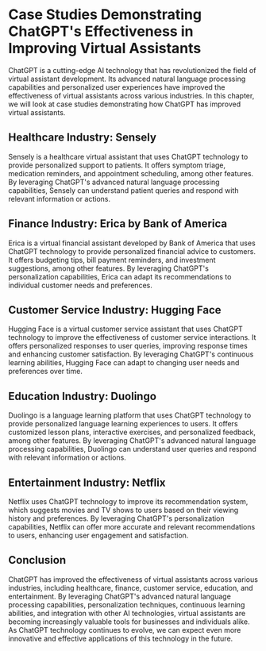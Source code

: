 Case Studies Demonstrating ChatGPT's Effectiveness in Improving Virtual Assistants
======================================================================================================================================

ChatGPT is a cutting-edge AI technology that has revolutionized the field of virtual assistant development. Its advanced natural language processing capabilities and personalized user experiences have improved the effectiveness of virtual assistants across various industries. In this chapter, we will look at case studies demonstrating how ChatGPT has improved virtual assistants.

Healthcare Industry: Sensely
----------------------------

Sensely is a healthcare virtual assistant that uses ChatGPT technology to provide personalized support to patients. It offers symptom triage, medication reminders, and appointment scheduling, among other features. By leveraging ChatGPT's advanced natural language processing capabilities, Sensely can understand patient queries and respond with relevant information or actions.

Finance Industry: Erica by Bank of America
------------------------------------------

Erica is a virtual financial assistant developed by Bank of America that uses ChatGPT technology to provide personalized financial advice to customers. It offers budgeting tips, bill payment reminders, and investment suggestions, among other features. By leveraging ChatGPT's personalization capabilities, Erica can adapt its recommendations to individual customer needs and preferences.

Customer Service Industry: Hugging Face
---------------------------------------

Hugging Face is a virtual customer service assistant that uses ChatGPT technology to improve the effectiveness of customer service interactions. It offers personalized responses to user queries, improving response times and enhancing customer satisfaction. By leveraging ChatGPT's continuous learning abilities, Hugging Face can adapt to changing user needs and preferences over time.

Education Industry: Duolingo
----------------------------

Duolingo is a language learning platform that uses ChatGPT technology to provide personalized language learning experiences to users. It offers customized lesson plans, interactive exercises, and personalized feedback, among other features. By leveraging ChatGPT's advanced natural language processing capabilities, Duolingo can understand user queries and respond with relevant information or actions.

Entertainment Industry: Netflix
-------------------------------

Netflix uses ChatGPT technology to improve its recommendation system, which suggests movies and TV shows to users based on their viewing history and preferences. By leveraging ChatGPT's personalization capabilities, Netflix can offer more accurate and relevant recommendations to users, enhancing user engagement and satisfaction.

Conclusion
----------

ChatGPT has improved the effectiveness of virtual assistants across various industries, including healthcare, finance, customer service, education, and entertainment. By leveraging ChatGPT's advanced natural language processing capabilities, personalization techniques, continuous learning abilities, and integration with other AI technologies, virtual assistants are becoming increasingly valuable tools for businesses and individuals alike. As ChatGPT technology continues to evolve, we can expect even more innovative and effective applications of this technology in the future.
